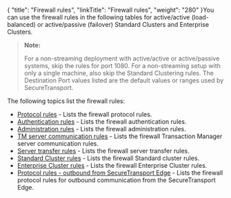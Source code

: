 {
    "title": "Firewall rules",
    "linkTitle": "Firewall rules",
    "weight": "280"
}You can use the firewall rules in the following tables for active/active (load-balanced) or active/passive (failover) Standard Clusters and Enterprise Clusters.

> **Note:**
>
> For a non-streaming deployment with active/active or active/passive systems, skip the rules for port 1080. For a non-streaming setup with only a single machine, also skip the Standard Clustering rules. The Destination Port values listed are the default values or ranges used by SecureTransport.

The following topics list the firewall rules:

-   <a href="r_st_protocol_rules" class="MCXref xref">Protocol rules</a> - Lists the firewall protocol rules.
-   <a href="r_st_authentication_rules" class="MCXref xref">Authentication rules</a> - Lists the firewall authentication rules.
-   <a href="r_st_administration_rules" class="MCXref xref">Administration rules</a> - Lists the firewall administration rules.
-   <a href="r_st_tm_server_communication_rules" class="MCXref xref">TM server communication rules</a> - Lists the firewall Transaction Manager server communication rules.
-   <a href="r_st_server_transfer_rules" class="MCXref xref">Server transfer rules</a> - Lists the firewall server transfer rules.
-   <a href="r_st_standard_clustering_rules" class="MCXref xref">Standard Cluster rules</a> - Lists the firewall Standard cluster rules.
-   <a href="r_st_large_enterprise_clustering_rules" class="MCXref xref">Enterprise Cluster rules</a> - Lists the firewall Enterprise Cluster rules.
-   <a href="r_st_protocol_rules_outbound" class="MCXref xref">Protocol rules - outbound from SecureTransport Edge</a> - Lists the firewall protocol rules for outbound communication from the <span class="mc-variable axway_variables.Component_Short_Name variable">SecureTransport</span> Edge.
